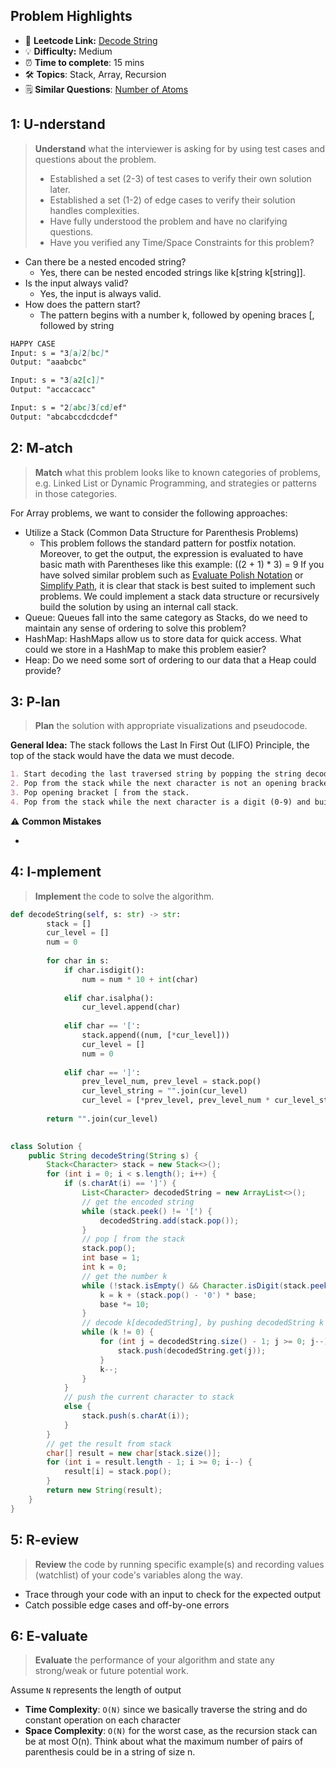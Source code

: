## Problem Highlights

* 🔗 **Leetcode Link:** [Decode String](https://leetcode.com/problems/decode-string/)
* 💡 **Difficulty:** Medium
* ⏰ **Time to complete**: 15 mins
* 🛠️ **Topics**: Stack, Array, Recursion
* 🗒️ **Similar Questions**: [Number of Atoms](https://leetcode.com/problems/number-of-atoms/)

## 1: U-nderstand
 
> **Understand** what the interviewer is asking for by using test cases and questions about the problem.
> 
> - Established a set (2-3) of test cases to verify their own solution later.
> - Established a set (1-2) of edge cases to verify their solution handles complexities.
> - Have fully understood the problem and have no clarifying questions.
> - Have you verified any Time/Space Constraints for this problem?

- Can there be a nested encoded string?
  - Yes, there can be nested encoded strings like k[string k[string]].
- Is the input always valid?
  - Yes, the input is always valid. 
- How does the pattern start?
  - The pattern begins with a number k, followed by opening braces [, followed by string

   
```markdown
HAPPY CASE
Input: s = "3[a]2[bc]"
Output: "aaabcbc"

Input: s = "3[a2[c]]"
Output: "accaccacc"

Input: s = "2[abc]3[cd]ef"
Output: "abcabccdcdcdef"
```   
    
## 2: M-atch

<!-- See https://docs.google.com/document/d/1hYT1hoOJ6pFIt8A5q-PIZmYP7pB4WqlzyUJgFx9x2mY/edit#heading=h.ya2de4n4zsds for list of algorithms based on question type-->

> **Match** what this problem looks like to known categories of problems, e.g. Linked List or Dynamic Programming, and strategies or patterns in those categories.

For Array problems, we want to consider the following approaches:

- Utilize a Stack (Common Data Structure for Parenthesis Problems)
   - This problem follows the standard pattern for postfix notation. Moreover, to get the output, the expression is evaluated to have basic math with Parentheses like this example: ((2 + 1) * 3) = 9
If you have solved similar problem such as [Evaluate Polish Notation](https://leetcode.com/problems/evaluate-reverse-polish-notation/) or [Simplify Path](https://leetcode.com/problems/simplify-path/), it is clear that stack is best suited to implement such problems. We could implement a stack data structure or recursively build the solution by using an internal call stack.
- Queue: Queues fall into the same category as Stacks, do we need to maintain any sense of ordering to solve this problem?
- HashMap: HashMaps allow us to store data for quick access. What could we store in a HashMap to make this problem easier?
- Heap: Do we need some sort of ordering to our data that a Heap could provide?

## 3: P-lan

> **Plan** the solution with appropriate visualizations and pseudocode.

**General Idea:** The stack follows the Last In First Out (LIFO) Principle, the top of the stack would have the data we must decode.

```markdown
1. Start decoding the last traversed string by popping the string decodedString and number k from the top of the stack.
2. Pop from the stack while the next character is not an opening bracket [ and append each character (a-z) to the decodedString.
3. Pop opening bracket [ from the stack.
4. Pop from the stack while the next character is a digit (0-9) and build the number k.
```

⚠️ **Common Mistakes**

* 


## 4: I-mplement

> **Implement** the code to solve the algorithm.

```python
def decodeString(self, s: str) -> str:
        stack = []
        cur_level = []
        num = 0
        
        for char in s:
            if char.isdigit():
                num = num * 10 + int(char)
            
            elif char.isalpha():
                cur_level.append(char)
            
            elif char == '[':
                stack.append((num, [*cur_level]))
                cur_level = []
                num = 0
            
            elif char == ']':
                prev_level_num, prev_level = stack.pop()
                cur_level_string = "".join(cur_level)
                cur_level = [*prev_level, prev_level_num * cur_level_string] 
            
        return "".join(cur_level)
        
```

```java
class Solution {
    public String decodeString(String s) {
        Stack<Character> stack = new Stack<>();
        for (int i = 0; i < s.length(); i++) {
            if (s.charAt(i) == ']') {
                List<Character> decodedString = new ArrayList<>();
                // get the encoded string
                while (stack.peek() != '[') {
                    decodedString.add(stack.pop());
                }
                // pop [ from the stack
                stack.pop();
                int base = 1;
                int k = 0;
                // get the number k
                while (!stack.isEmpty() && Character.isDigit(stack.peek())) {
                    k = k + (stack.pop() - '0') * base;
                    base *= 10;
                }
                // decode k[decodedString], by pushing decodedString k times into stack
                while (k != 0) {
                    for (int j = decodedString.size() - 1; j >= 0; j--) {
                        stack.push(decodedString.get(j));
                    }
                    k--;
                }
            }
            // push the current character to stack
            else {
                stack.push(s.charAt(i));
            }
        }      
        // get the result from stack
        char[] result = new char[stack.size()];
        for (int i = result.length - 1; i >= 0; i--) {
            result[i] = stack.pop();
        }
        return new String(result);
    }
}

```

## 5: R-eview

> **Review** the code by running specific example(s) and recording values (watchlist) of your code's variables along the way.

- Trace through your code with an input to check for the expected output
- Catch possible edge cases and off-by-one errors

## 6: E-valuate

> **Evaluate** the performance of your algorithm and state any strong/weak or future potential work.

Assume `N` represents the length of output

* **Time Complexity**: `O(N)` since we basically traverse the string and do constant operation on each character
* **Space Complexity**: `O(N)` for the worst case, as the recursion stack can be at most O(n). Think about what the maximum number of pairs of parenthesis could be in a string of size n.